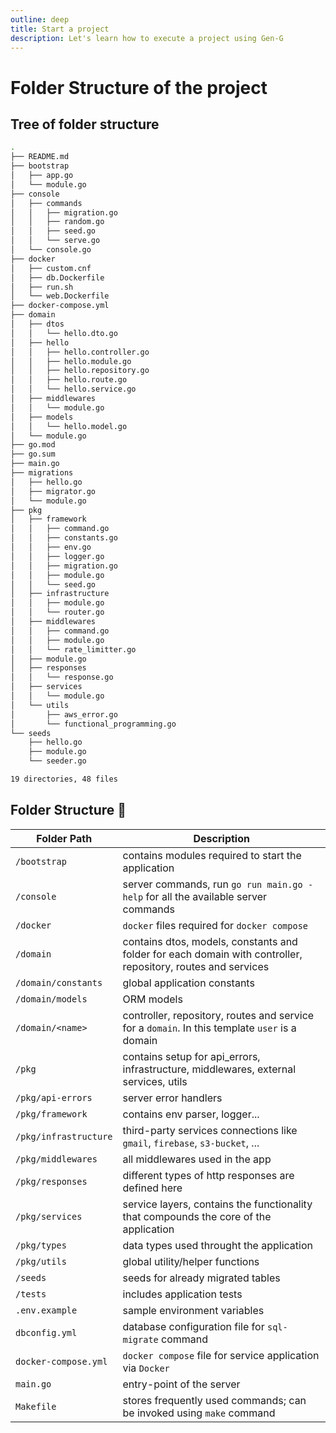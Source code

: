 ```yaml
---
outline: deep
title: Start a project
description: Let's learn how to execute a project using Gen-G
---
```


# Folder Structure of the project

## Tree of folder structure

```bash
.
├── README.md
├── bootstrap
│   ├── app.go
│   └── module.go
├── console
│   ├── commands
│   │   ├── migration.go
│   │   ├── random.go
│   │   ├── seed.go
│   │   └── serve.go
│   └── console.go
├── docker
│   ├── custom.cnf
│   ├── db.Dockerfile
│   ├── run.sh
│   └── web.Dockerfile
├── docker-compose.yml
├── domain
│   ├── dtos
│   │   └── hello.dto.go
│   ├── hello
│   │   ├── hello.controller.go
│   │   ├── hello.module.go
│   │   ├── hello.repository.go
│   │   ├── hello.route.go
│   │   └── hello.service.go
│   ├── middlewares
│   │   └── module.go
│   ├── models
│   │   └── hello.model.go
│   └── module.go
├── go.mod
├── go.sum
├── main.go
├── migrations
│   ├── hello.go
│   ├── migrator.go
│   └── module.go
├── pkg
│   ├── framework
│   │   ├── command.go
│   │   ├── constants.go
│   │   ├── env.go
│   │   ├── logger.go
│   │   ├── migration.go
│   │   ├── module.go
│   │   └── seed.go
│   ├── infrastructure
│   │   ├── module.go
│   │   └── router.go
│   ├── middlewares
│   │   ├── command.go
│   │   ├── module.go
│   │   └── rate_limitter.go
│   ├── module.go
│   ├── responses
│   │   └── response.go
│   ├── services
│   │   └── module.go
│   └── utils
│       ├── aws_error.go
│       └── functional_programming.go
└── seeds
    ├── hello.go
    ├── module.go
    └── seeder.go

19 directories, 48 files
```

## Folder Structure :file_folder:

| Folder Path                      | Description                                                                                                  |
| -------------------------------- | ------------------------------------------------------------------------------------------------------------ |
| `/bootstrap`                     | contains modules required to start the application                                                           |
| `/console`                       | server commands, run `go run main.go -help` for all the available server commands                            |
| `/docker`                        | `docker` files required for `docker compose`                                                                 |
| `/domain`                        | contains dtos, models, constants and folder for each domain with controller, repository, routes and services |
| `/domain/constants`              | global application constants                                                                                 |
| `/domain/models`                 | ORM models                                                                                                   |
| `/domain/<name>`                 | controller, repository, routes and service for a `domain`. In this template `user` is a domain               |
| `/pkg`                           | contains setup for api_errors, infrastructure, middlewares, external services, utils                         |
| `/pkg/api-errors`                | server error handlers                                                                                        |
| `/pkg/framework`                 | contains env parser, logger...                                                                               |
| `/pkg/infrastructure`            | third-party services connections like `gmail`, `firebase`, `s3-bucket`, ...                                  |
| `/pkg/middlewares`               | all middlewares used in the app                                                                              |
| `/pkg/responses`                 | different types of http responses are defined here                                                           |
| `/pkg/services`                  | service layers, contains the functionality that compounds the core of the application                        |
| `/pkg/types`                     | data types used throught the application                                                                     |
| `/pkg/utils`                     | global utility/helper functions                                                                              |
| `/seeds`                         | seeds for already migrated tables                                                                            |
| `/tests`                         | includes application tests                                                                                   |
| `.env.example`                   | sample environment variables                                                                                 |
| `dbconfig.yml`                   | database configuration file for `sql-migrate` command                                                        |
| `docker-compose.yml`             | `docker compose` file for service application via `Docker`                                                   |
| `main.go`                        | entry-point of the server                                                                                    |
| `Makefile`                       | stores frequently used commands; can be invoked using `make` command                                         |